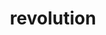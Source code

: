 ---
layout: ism
title: revolution
pretty_title: Revolution.
text: |
    Soon the cat revolution will begin.
pretty_date: February 24th, 2013
---